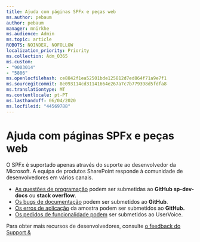 ```yaml
---
title: Ajuda com páginas SPFx e peças web
ms.author: pebaum
author: pebaum
manager: mnirkhe
ms.audience: Admin
ms.topic: article
ROBOTS: NOINDEX, NOFOLLOW
localization_priority: Priority
ms.collection: Adm_O365
ms.custom:
- "9003014"
- "5806"
ms.openlocfilehash: ce8842f1ea52501bde125812d7ed864f71a9e7f1
ms.sourcegitcommit: 8e093114cd31141664e267a7c7b779398d5fdfa8
ms.translationtype: MT
ms.contentlocale: pt-PT
ms.lasthandoff: 06/04/2020
ms.locfileid: "44569788"
---
```

# <a name="help-with-spfx-pages-and-web-parts"></a>Ajuda com páginas SPFx e peças web

O SPFx é suportado apenas através do suporte ao desenvolvedor da Microsoft. A equipa de produtos SharePoint responde à comunidade de desenvolvedores em vários canais.

- [As questões de programação](https://docs.microsoft.com/sharepoint/dev/support-feedback#programming-questions) podem ser submetidas ao **GitHub sp-dev-docs** ou **stack overflow**.
- [Os bugs de documentação](https://docs.microsoft.com/sharepoint/dev/support-feedback#documentation-bugs) podem ser submetidos ao **GitHub**.
- [Os erros de aplicação](https://docs.microsoft.com/sharepoint/dev/support-feedback#sample-application-bugs) da amostra podem ser submetidos ao **GitHub.**
- [Os pedidos de funcionalidade podem](https://docs.microsoft.com/sharepoint/dev/support-feedback#feature-requests) ser submetidos ao UserVoice.

Para obter mais recursos de desenvolvedores, consulte [o feedback do Support &](https://docs.microsoft.com/sharepoint/dev/support-feedback)